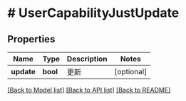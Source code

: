 # # UserCapabilityJustUpdate

## Properties

Name | Type | Description | Notes
------------ | ------------- | ------------- | -------------
**update** | **bool** | 更新 | [optional]

[[Back to Model list]](../../README.md#models) [[Back to API list]](../../README.md#endpoints) [[Back to README]](../../README.md)
